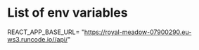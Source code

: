 # List of env variables

REACT_APP_BASE_URL= "https://royal-meadow-07900290.eu-ws3.runcode.io//api/"
